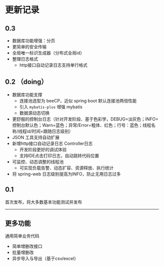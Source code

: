 # 更新记录

## 0.3 
- 数据库功能增强：分页
- 更简单的安全传输
- 全局唯一标识生成器（分布式全局id）
- 整理日志格式
    - http接口自动记录日志支持单行格式

## 0.2 （doing）
- 数据库功能支撑
    - 连接池选型为 beeCP，近似 spring boot 默认连接池两倍性能
    - 引入 `mybatis-plus` 增强 mybatis
    - 数据源动态切换
- 更舒服的控制台日志（针对开发阶段、基于色彩学，DEBUG=淡灰色；INFO=控制台默认色；Warn=蓝色；异常/Error=粗体、红色；行号：蓝色；线程名称/线程id/时间=跟随日志级别）
- JSON 工具支持自动扩展
- 新增http接口自动记录日志 Controller日志
    - 开发阶段更好的调试体验
    - 支持IDE点击打印日志，自动跳转代码位置
- 可监控、动态调整的线程池
    - 可实现负载告警、动态扩容、资源释放、执行统计
- 将 spring-web 日志级别提高为INFO，防止无用日志过多


## 0.1 

首次发布，将大多数基本功能测试并发布


----

## 更多功能

通用简单业务代码
- 简单增删改接口
- 批量增删改
- 异步导入与导出（基于csv/excel）

